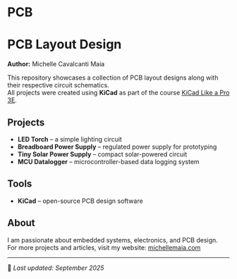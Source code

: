# PCB
# PCB Layout Design

**Author:** Michelle Cavalcanti Maia  

This repository showcases a collection of PCB layout designs along with their respective circuit schematics.  
All projects were created using **KiCad** as part of the course [KiCad Like a Pro 3E](https://www.udemy.com/course/kicad-like-a-pro-3e).

## Projects
- **LED Torch** – a simple lighting circuit
- **Breadboard Power Supply** – regulated power supply for prototyping
- **Tiny Solar Power Supply** – compact solar-powered circuit
- **MCU Datalogger** – microcontroller-based data logging system

## Tools
- **KiCad** – open-source PCB design software

## About
I am passionate about embedded systems, electronics, and PCB design.  
For more projects and articles, visit my website: [michellemaia.com](https://www.michellemaia.com)

---

📅 *Last updated: September 2025*
